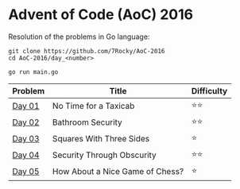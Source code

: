 # Advent of Code (AoC) 2016

Resolution of the problems in Go language:

```
git clone https://github.com/7Rocky/AoC-2016
cd AoC-2016/day_<number>

go run main.go
```

| Problem          | Title                           | Difficulty                     |
| ---------------- | ------------------------------- | ------------------------------ |
| [Day 01](day_01) | No Time for a Taxicab           | :star::star:                   |
| [Day 02](day_02) | Bathroom Security               | :star::star:                   |
| [Day 03](day_03) | Squares With Three Sides        | :star:                         |
| [Day 04](day_04) | Security Through Obscurity      | :star::star:                   |
| [Day 05](day_05) | How About a Nice Game of Chess? | :star:                         |
